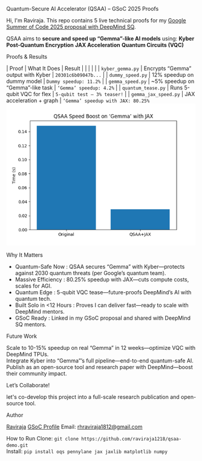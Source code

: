 Quantum-Secure AI Accelerator (QSAA) – GSoC 2025 Proofs

Hi, I'm Raviraja. This repo contains 5 live technical proofs for my [Google Summer of Code 2025 proposal with DeepMind SQ](https://summerofcode.withgoogle.com/programs/2025/organizations/google-deepmind-sq).

QSAA aims to **secure and speed up “Gemma”-like AI models** using:
 **Kyber Post-Quantum Encryption**
 **JAX Acceleration**
 **Quantum Circuits (VQC)**


Proofs & Results

| Proof                |     What It Does                   |            Result                                                             |
|                      |                                    |                                                                               |
| `kyber_gemma.py`     | Encrypts “Gemma” output with Kyber | `20301c6b09047b...`                                                           |
| `dummy_speed.py`     | 12% speedup on dummy model         | `Dummy speedup: 11.2%`                                                        |
| `gemma_speed.py`     | ~5% speedup on “Gemma”-like task   | `‘Gemma’ speedup: 4.2%`                                                       |
| `quantum_tease.py`   | Runs 5-qubit VQC for flex          | `5-qubit test – 3% teaser!`                                                   |
| `gemma_jax_speed.py` | JAX acceleration + graph           | `‘Gemma’ speedup with JAX: 80.25%` <img src="gemma_jax_speed.png" width="500"/>




 Why It Matters

- Quantum-Safe Now        : QSAA secures “Gemma” with Kyber—protects against 2030 quantum threats (per Google’s quantum team).  
- Massive Efficiency      : 80.25% speedup with JAX—cuts compute costs, scales for AGI.  
- Quantum Edge            : 5-qubit VQC tease—future-proofs DeepMind’s AI with quantum tech.  
- Built Solo in <12 Hours : Proves I can deliver fast—ready to scale with DeepMind mentors.  
- GSoC Ready              : Linked in my GSoC proposal and shared with DeepMind SQ mentors.

Future Work

 Scale to 10-15% speedup on real “Gemma” in 12 weeks—optimize VQC with DeepMind TPUs.  
 Integrate Kyber into “Gemma”’s full pipeline—end-to-end quantum-safe AI.  
 Publish as an open-source tool and research paper with DeepMind—boost their community impact.


Let’s Collaborate!

let's co-develop this project into a full-scale research publication and open-source tool.


Author

 [Raviraja](https://github.com/raviraja1218)
 [GSoC Profile](https://summerofcode.withgoogle.com/programs/2025/organizations/google-deepmind-sq)
 Email: rhraviraja1812@gmail.com


How to Run
 Clone: `git clone https://github.com/raviraja1218/qsaa-demo.git`  
 Install: `pip install oqs pennylane jax jaxlib matplotlib numpy`  

